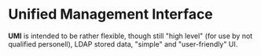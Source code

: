 # Unified Management Interface

**UMI** is intended to be rather flexible, though still "high level" (for use by not qualified personell), LDAP stored data, "simple" and "user-friendly" UI.
